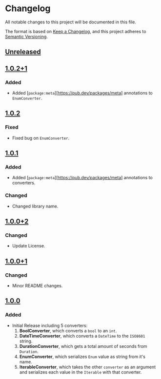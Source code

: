# Changelog

All notable changes to this project will be documented in this file.

The format is based on [Keep a Changelog](https://keepachangelog.com/en/1.0.0/),
and this project adheres to [Semantic Versioning](https://semver.org/spec/v2.0.0.html).

## [Unreleased]

## [1.0.2+1]

### Added

- Added [`package:meta`][https://pub.dev/packages/meta] annotations to
  `EnumConverter`.

## [1.0.2]

### Fixed

- Fixed bug on `EnumConverter`.

## [1.0.1]

### Added

- Added [`package:meta`][https://pub.dev/packages/meta] annotations to
  converters.

### Changed

- Changed library name.

## [1.0.0+2]

### Changed

- Update License.

## [1.0.0+1]

### Changed

- Minor README changes.

## [1.0.0]

### Added

- Initial Release including 5 converters:
  1. **BoolConverter**, which converts a `bool` to an `int`.
  2. **DateTimeConverter**, which converts a `DateTime` to the `ISO8601` string.
  3. **DurationConverter**, which gets a total amount of seconds from `Duration`.
  4. **EnumConverter**, which serializes `Enum` value as string from it's name.
  5. **IterableConverter**, which takes the other `converter` as an argument and
     serializes each value in the `Iterable` with that converter.

[unreleased]: https://github.com/Jlgtri/json_converters_lite/compare/v1.0.2+1...HEAD
[1.0.2+1]: https://github.com/Jlgtri/json_converters_lite/compare/v1.0.2...v1.0.2+1
[1.0.2]: https://github.com/Jlgtri/json_converters_lite/compare/v1.0.1...v1.0.2
[1.0.1]: https://github.com/Jlgtri/json_converters_lite/compare/v1.0.0+2...v1.0.1
[1.0.0+2]: https://github.com/Jlgtri/json_converters_lite/compare/v1.0.0+1...v1.0.0+2
[1.0.0+1]: https://github.com/Jlgtri/json_converters_lite/compare/v1.0.0...v1.0.0+1
[1.0.0]: https://github.com/Jlgtri/json_converters_lite/releases/tag/v1.0.0
